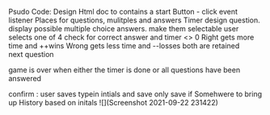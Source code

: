 Psudo Code:
Design Html doc to contains a start Button - click event listener
Places for questions, mulitples and answers
Timer design
question.
display possible multiple choice answers.
make them selectable
user selects one of 4
check for correct answer and timer <> 0
Right gets more time and ++wins 
Wrong gets less time and --losses
both are retained  
next question

game is over when either the timer is done or all questions have been answered




confirm : user saves typein intials and save
only save if 
Somehwere to bring up History based on initals
![](Screenshot 2021-09-22 231422)
